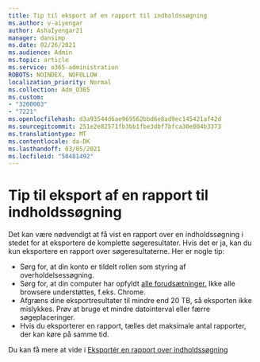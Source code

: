 ```yaml
---
title: Tip til eksport af en rapport til indholdssøgning
ms.author: v-aiyengar
author: AshaIyengar21
manager: dansimp
ms.date: 02/26/2021
ms.audience: Admin
ms.topic: article
ms.service: o365-administration
ROBOTS: NOINDEX, NOFOLLOW
localization_priority: Normal
ms.collection: Adm_O365
ms.custom:
- "3200003"
- "7221"
ms.openlocfilehash: d3a93544d6ae969562bbd6e8ad9ec145421af42d
ms.sourcegitcommit: 251e2e82571fb3bb1fbe3dbf7bfca30e004b3373
ms.translationtype: MT
ms.contentlocale: da-DK
ms.lasthandoff: 03/05/2021
ms.locfileid: "50481492"
---
```

# <a name="tips-for-exporting-a-report-for-content-search"></a>Tip til eksport af en rapport til indholdssøgning

Det kan være nødvendigt at få vist en rapport over en indholdssøgning i stedet for at eksportere de komplette søgeresultater. Hvis det er ja, kan du kun eksportere en rapport over søgeresultaterne. Her er nogle tip:

- Sørg for, at din konto er tildelt rollen som styring af overholdelsessøgning.
- Sørg for, at din computer har opfyldt [alle forudsætninger.](https://go.microsoft.com/fwlink/?linkid=2102407) Ikke alle browsere understøttes, f.eks. Chrome.
- Afgræns dine eksportresultater til mindre end 20 TB, så eksporten ikke mislykkes. Prøv at bruge et mindre datointerval eller færre søgeplaceringer.
- Hvis du eksporterer en rapport, tælles det maksimale antal rapporter, der kan køre på samme tid.

Du kan få mere at vide i [Eksportér en rapport over indholdssøgning](https://go.microsoft.com/fwlink/?linkid=2102409)